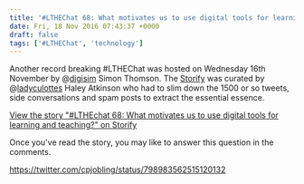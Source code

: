 ```yaml
---
title: '#LTHEChat 68: What motivates us to use digital tools for learning and teaching?'
date: Fri, 18 Nov 2016 07:43:37 +0000
draft: false
tags: ['#LTHEChat', 'technology']
---
```


Another record breaking #LTHEChat was hosted on Wednesday 16th November by @[digisim](https://twitter.com/digisim) Simon Thomson. The [Storify](https://storify.com/LTHEchat/lthechat-68-what) was curated by @[ladyculottes](https://twitter.com/ladycullotes) Haley Atkinson who had to slim down the 1500 or so tweets, side conversations and spam posts to extract the essential essence.

[View the story "#LTHEchat 68: What motivates us to use digital tools for learning and teaching?" on Storify](//storify.com/LTHEchat/lthechat-68-what)

Once you've read the story, you may like to answer this question in the comments.

https://twitter.com/cpjobling/status/798983562515120132